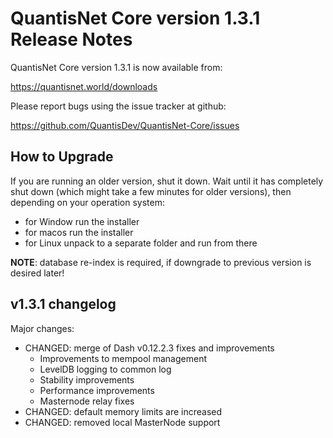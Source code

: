 QuantisNet Core version 1.3.1 Release Notes
=======================================


QuantisNet Core version 1.3.1 is now available from:

  https://quantisnet.world/downloads

Please report bugs using the issue tracker at github:

  https://github.com/QuantisDev/QuantisNet-Core/issues


How to Upgrade
--------------

If you are running an older version, shut it down. Wait until it has completely
shut down (which might take a few minutes for older versions), then depending on
your operation system:

* for Window run the installer
* for macos run the installer
* for Linux unpack to a separate folder and run from there

**NOTE**: database re-index is required, if downgrade to previous version is desired later!


v1.3.1 changelog
----------------

Major changes:

- CHANGED: merge of Dash v0.12.2.3 fixes and improvements
    - Improvements to mempool management
    - LevelDB logging to common log
    - Stability improvements
    - Performance improvements
    - Masternode relay fixes
- CHANGED: default memory limits are increased
- CHANGED: removed local MasterNode support


